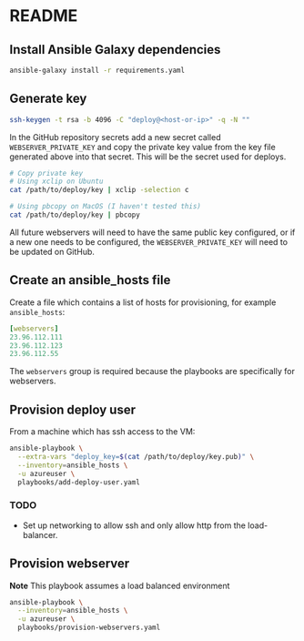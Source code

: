 # README

## Install Ansible Galaxy dependencies

```bash
ansible-galaxy install -r requirements.yaml
```

## Generate key

```bash
ssh-keygen -t rsa -b 4096 -C "deploy@<host-or-ip>" -q -N ""
```

In the GitHub repository secrets add a new secret called
`WEBSERVER_PRIVATE_KEY` and copy the private key value from the key file
generated above into that secret. This will be the secret used for deploys.

```bash
# Copy private key
# Using xclip on Ubuntu
cat /path/to/deploy/key | xclip -selection c

# Using pbcopy on MacOS (I haven't tested this)
cat /path/to/deploy/key | pbcopy
```

All future webservers will need to have the same public key configured, or if a
new one needs to be configured, the `WEBSERVER_PRIVATE_KEY` will need to be
updated on GitHub.

## Create an ansible_hosts file

Create a file which contains a list of hosts for provisioning, for example
`ansible_hosts`:

```yaml
[webservers]
23.96.112.111
23.96.112.123
23.96.112.55
```

The `webservers` group is required because the playbooks are specifically for
webservers.

## Provision deploy user

From a machine which has ssh access to the VM:

```bash
ansible-playbook \
  --extra-vars "deploy_key=$(cat /path/to/deploy/key.pub)" \
  --inventory=ansible_hosts \
  -u azureuser \
  playbooks/add-deploy-user.yaml
```

### TODO

- Set up networking to allow ssh and only allow http from the load-balancer.

## Provision webserver

**Note** This playbook assumes a load balanced environment

```bash
ansible-playbook \
  --inventory=ansible_hosts \
  -u azureuser \
  playbooks/provision-webservers.yaml
```
